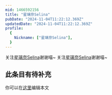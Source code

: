 ```yaml
---
mid: 1466592156
title: "星璃奈Selina"
pubDate: "2024-11-04T11:22:12.369Z"
updatedDate: "2024-11-04T11:22:12.369Z"
profile:
  {
    Nickname: ["星璃奈Selina"],
  }
---
```


关注[星璃奈Selina](https://space.bilibili.com/1466592156)谢谢喵~ 关注[星璃奈Selina](https://space.bilibili.com/1466592156)谢谢喵~

## 此条目有待补充
你可以在[这里](https://github.com/Yuhanawa/VTuber.ICU-Content/edit/master/v/星璃奈Selina/index.md)编辑本文
